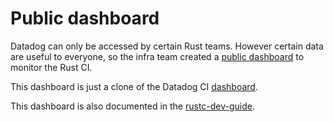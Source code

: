# Public dashboard

Datadog can only be accessed by certain Rust teams.
However certain data are useful to everyone, so the infra team created a
[public dashboard](https://p.datadoghq.com/sb/3a172e20-e9e1-11ed-80e3-da7ad0900002-b5f7bb7e08b664a06b08527da85f7e30)
to monitor the Rust CI.

This dashboard is just a clone of the Datadog CI
[dashboard](https://docs.datadoghq.com/continuous_integration/?site=us).

This dashboard is also documented in the
[rustc-dev-guide](https://rustc-dev-guide.rust-lang.org/tests/ci.html#public-ci-dashboard).
